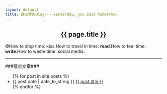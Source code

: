 ```yaml
---
layout: default
title: 肆意雪的Blog----Yesterday, you said tomorrow.
---
```

<center><h2>{{ page.title }}</h2></center>  


&copy;How to stop time: kiss.How to travel in time: **read**.How to feel time: **write**.How to waste time: social media.        
* * * 

###最新文章###
<ul>
{% for post in site.posts %}
<li>{{ post.date | date_to_string }} <a href="{{ site.baseurl }}{{ post.url }}">{{ post.title }}</a></li>
{% endfor %}
</ul>    
